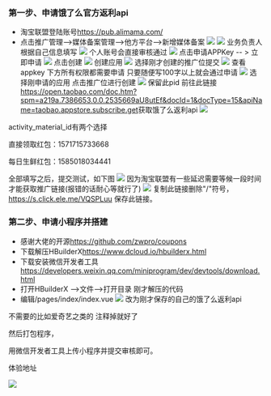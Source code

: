 ### 第一步、申请饿了么官方返利api
- 淘宝联盟登陆账号<https://pub.alimama.com/>
- 点击推广管理-->媒体备案管理-->他方平台-->新增媒体备案
![](https://gitee.com/he11oworld/picBed/raw/master/640.png)
![](https://gitee.com/he11oworld/picBed/raw/master/20201125152224.png)
业务负责人根据自己信息填写
![](https://gitee.com/he11oworld/picBed/raw/master/20201125152322.png)
个人账号会直接审核通过
![](https://gitee.com/he11oworld/picBed/raw/master/20201125152513.png)
点击申请APPKey   -- > 立即申请
![](https://gitee.com/he11oworld/picBed/raw/master/20201125152556.png)
点击创建
![](https://gitee.com/he11oworld/picBed/raw/master/20201125152643.png)
创建应用
![](https://gitee.com/he11oworld/picBed/raw/master/20201125152725.png)
选择刚才创建的推广位提交
![](https://gitee.com/he11oworld/picBed/raw/master/20201125152755.png)
查看appkey
下方所有权限都需要申请
只要随便写100字以上就会通过申请
![](https://gitee.com/he11oworld/picBed/raw/master/20201125152845.png)
选择刚申请的应用 点击推广位进行创建
![](https://gitee.com/he11oworld/picBed/raw/master/20201125152917.png)
保留此pid
前往此链接<https://open.taobao.com/doc.htm?spm=a219a.7386653.0.0.2535669aU8utEf&docId=1&docType=15&apiName=taobao.appstore.subscribe.get>获取饿了么返利api
![](https://gitee.com/he11oworld/picBed/raw/master/20201125153042.png)

activity_material_id有两个选择

直接领取红包：1571715733668

每日生鲜红包：1585018034441

全部填写之后，提交测试，如下图
![](https://gitee.com/he11oworld/picBed/raw/master/20201125153204.png)
因为淘宝联盟有一些延迟需要等候一段时间才能获取推广链接(报错的话耐心等就行了)
![](https://gitee.com/he11oworld/picBed/raw/master/20201125153326.png)
复制此链接删除"/"符号，https://s.click.ele.me/VQSPLuu
保存此链接。
### 第二步、申请小程序并搭建
- 感谢大佬的开源<https://github.com/zwpro/coupons>
- 下载解压HBuilderX<https://www.dcloud.io/hbuilderx.html>
- 下载安装微信开发者工具<https://developers.weixin.qq.com/miniprogram/dev/devtools/download.html>
- 打开HBuilderX  -->文件-->打开目录 刚才解压的代码
- 编辑/pages/index/index.vue
![](https://gitee.com/he11oworld/picBed/raw/master/20201125153808.png)
改为刚才保存的自己的饿了么返利api

不需要的比如爱奇艺之类的 注释掉就好了

然后打包程序，

用微信开发者工具上传小程序并提交审核即可。

体验地址

![](https://gitee.com/he11oworld/picBed/raw/master/0.jpg)